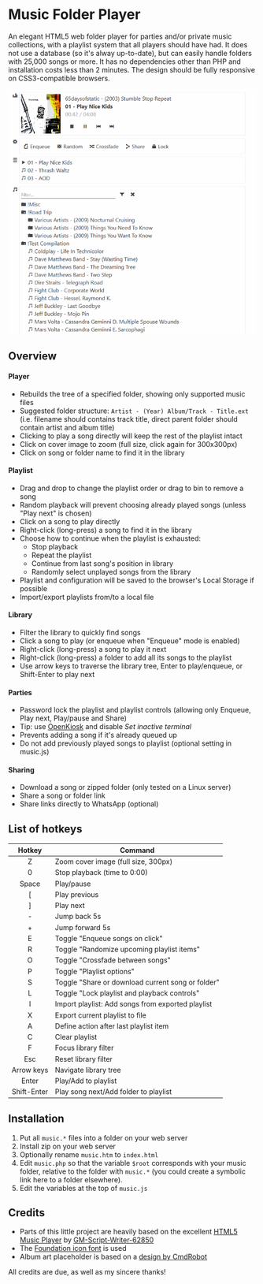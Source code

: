 # Music Folder Player
An elegant HTML5 web folder player for parties and/or private music collections, with a playlist system that all players should have had. It does not use a database (so it's alway up-to-date), but can easily handle folders with 25,000 songs or more. It has no dependencies other than PHP and installation costs less than 2 minutes. The design should be fully responsive on CSS3-compatible browsers.

![Screenshot](SCREENSHOT.png)

## Overview
#### Player
- Rebuilds the tree of a specified folder, showing only supported music files
- Suggested folder structure: `Artist - (Year) Album/Track - Title.ext` (i.e. filename should contains track title, direct parent folder should contain artist and album title)
- Clicking to play a song directly will keep the rest of the playlist intact
- Click on cover image to zoom (full size, click again for 300x300px)
- Click on song or folder name to find it in the library
#### Playlist
- Drag and drop to change the playlist order or drag to bin to remove a song
- Random playback will prevent choosing already played songs (unless "Play next" is chosen)
- Click on a song to play directly
- Right-click (long-press) a song to find it in the library
- Choose how to continue when the playlist is exhausted:
	- Stop playback
	- Repeat the playlist
	- Continue from last song's position in library
	- Randomly select unplayed songs from the library
- Playlist and configuration will be saved to the browser's Local Storage if possible
- Import/export playlists from/to a local file
#### Library
- Filter the library to quickly find songs
- Click a song to play (or enqueue when "Enqueue" mode is enabled)
- Right-click (long-press) a song to play it next
- Right-click (long-press) a folder to add all its songs to the playlist
- Use arrow keys to traverse the library tree, Enter to play/enqueue, or Shift-Enter to play next
#### Parties
- Password lock the playlist and playlist controls (allowing only Enqueue, Play next, Play/pause and Share)
- Tip: use [OpenKiosk](http://openkiosk.mozdevgroup.com) and disable _Set inactive terminal_
- Prevents adding a song if it's already queued up
- Do not add previously played songs to playlist (optional setting in music.js)
#### Sharing
- Download a song or zipped folder (only tested on a Linux server)
- Share a song or folder link
- Share links directly to WhatsApp (optional)

## List of hotkeys
Hotkey | Command
:---: |---
Z | Zoom cover image (full size, 300px)
0 | Stop playback (time to 0:00)
Space | Play/pause
\[ | Play previous
\] | Play next
\- | Jump back 5s
\+ | Jump forward 5s
E | Toggle "Enqueue songs on click"
R | Toggle "Randomize upcoming playlist items"
O | Toggle "Crossfade between songs"
P | Toggle "Playlist options"
S | Toggle "Share or download current song or folder"
L | Toggle "Lock playlist and playback controls"
I | Import playlist: Add songs from exported playlist
X | Export current playlist to file
A | Define action after last playlist item
C | Clear playlist
F | Focus library filter
Esc | Reset library filter
Arrow keys | Navigate library tree
Enter | Play/Add to playlist
Shift-Enter | Play song next/Add folder to playlist

## Installation
1. Put all `music.*` files into a folder on your web server
2. Install zip on your web server
3. Optionally rename `music.htm` to `index.html`
4. Edit `music.php` so that the variable `$root` corresponds with your music folder, relative to the folder with `music.*` (you could create a symbolic link here to a folder elsewhere).
5. Edit the variables at the top of `music.js`

## Credits
- Parts of this little project are heavily based on the excellent [HTML5 Music Player](https://github.com/GM-Script-Writer-62850/HTML5-Music-Player) by [GM-Script-Writer-62850](https://github.com/GM-Script-Writer-62850)
- The [Foundation icon font](https://zurb.com/playground/foundation-icon-fonts-3) is used
- Album art placeholder is based on a [design by CmdRobot](http://fav.me/d7kpm65)

All credits are due, as well as my sincere thanks!